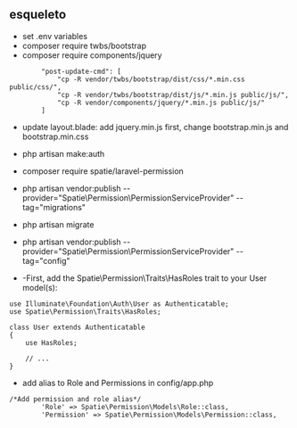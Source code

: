 ## esqueleto

- set .env variables
- composer require twbs/bootstrap
- composer require components/jquery
```
        "post-update-cmd": [
            "cp -R vendor/twbs/bootstrap/dist/css/*.min.css public/css/",
            "cp -R vendor/twbs/bootstrap/dist/js/*.min.js public/js/",
            "cp -R vendor/components/jquery/*.min.js public/js/"
        ]
```

- update layout.blade: add jquery.min.js first, change bootstrap.min.js and bootstrap.min.css
- php artisan make:auth

- composer require spatie/laravel-permission
- php artisan vendor:publish --provider="Spatie\Permission\PermissionServiceProvider" --tag="migrations"

- php artisan migrate
- php artisan vendor:publish --provider="Spatie\Permission\PermissionServiceProvider" --tag="config"

- -First, add the Spatie\Permission\Traits\HasRoles trait to your User model(s):

```
use Illuminate\Foundation\Auth\User as Authenticatable;
use Spatie\Permission\Traits\HasRoles;

class User extends Authenticatable
{
    use HasRoles;

    // ...
}
```
- add alias to Role and Permissions in config/app.php
```
/*Add permission and role alias*/
        'Role' => Spatie\Permission\Models\Role::class,
        'Permission' => Spatie\Permission\Models\Permission::class,
```
